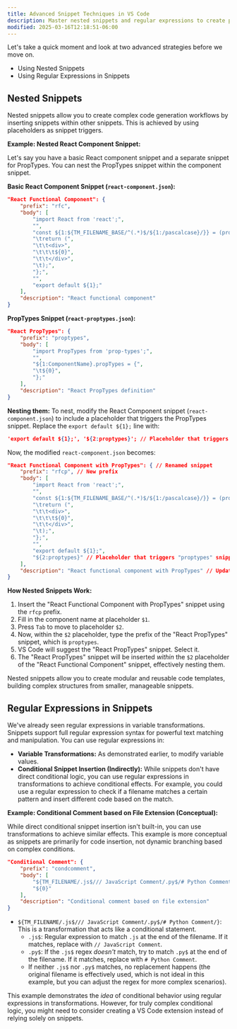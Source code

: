 ```yaml
---
title: Advanced Snippet Techniques in VS Code
description: Master nested snippets and regular expressions to create powerful, dynamic code templates
modified: 2025-03-16T12:18:51-06:00
---
```


Let's take a quick moment and look at two advanced strategies before we move on.

- Using Nested Snippets
- Using Regular Expressions in Snippets

## Nested Snippets

Nested snippets allow you to create complex code generation workflows by inserting snippets within other snippets. This is achieved by using placeholders as snippet triggers.

**Example: Nested React Component Snippet:**

Let's say you have a basic React component snippet and a separate snippet for PropTypes. You can nest the PropTypes snippet within the component snippet.

**Basic React Component Snippet (`react-component.json`):**

```json
"React Functional Component": {
    "prefix": "rfc",
    "body": [
        "import React from 'react';",
        "",
        "const ${1:${TM_FILENAME_BASE/^(.*)$/${1:/pascalcase}/}} = (props) => {",
        "\treturn (",
        "\t\t<div>",
        "\t\t\t${0}",
        "\t\t</div>",
        "\t);",
        "};",
        "",
        "export default ${1};"
    ],
    "description": "React functional component"
}
```

**PropTypes Snippet (`react-proptypes.json`):**

```json
"React PropTypes": {
    "prefix": "proptypes",
    "body": [
        "import PropTypes from 'prop-types';",
        "",
        "${1:ComponentName}.propTypes = {",
        "\t${0}",
        "};"
    ],
    "description": "React PropTypes definition"
}
```

**Nesting them:** To nest, modify the React Component snippet (`react-component.json`) to include a placeholder that triggers the PropTypes snippet. Replace the `export default ${1};` line with:

```json
'export default ${1};', '${2:proptypes}'; // Placeholder that triggers "proptypes" snippet
```

Now, the modified `react-component.json` becomes:

```json
"React Functional Component with PropTypes": { // Renamed snippet
    "prefix": "rfcp", // New prefix
    "body": [
        "import React from 'react';",
        "",
        "const ${1:${TM_FILENAME_BASE/^(.*)$/${1:/pascalcase}/}} = (props) => {",
        "\treturn (",
        "\t\t<div>",
        "\t\t\t${0}",
        "\t\t</div>",
        "\t);",
        "};",
        "",
        "export default ${1};",
        "${2:proptypes}" // Placeholder that triggers "proptypes" snippet
    ],
    "description": "React functional component with PropTypes" // Updated description
}
```

**How Nested Snippets Work:**

1. Insert the "React Functional Component with PropTypes" snippet using the `rfcp` prefix.
2. Fill in the component name at placeholder `$1`.
3. Press `Tab` to move to placeholder `$2`.
4. Now, within the `$2` placeholder, type the prefix of the "React PropTypes" snippet, which is `proptypes`.
5. VS Code will suggest the "React PropTypes" snippet. Select it.
6. The "React PropTypes" snippet will be inserted _within_ the `$2` placeholder of the "React Functional Component" snippet, effectively nesting them.

Nested snippets allow you to create modular and reusable code templates, building complex structures from smaller, manageable snippets.

## Regular Expressions in Snippets

We've already seen regular expressions in variable transformations. Snippets support full regular expression syntax for powerful text matching and manipulation. You can use regular expressions in:

- **Variable Transformations:** As demonstrated earlier, to modify variable values.
- **Conditional Snippet Insertion (Indirectly):** While snippets don't have direct conditional logic, you can use regular expressions in transformations to achieve conditional effects. For example, you could use a regular expression to check if a filename matches a certain pattern and insert different code based on the match.

**Example: Conditional Comment based on File Extension (Conceptual):**

While direct conditional snippet insertion isn't built-in, you can use transformations to achieve similar effects. This example is more conceptual as snippets are primarily for code insertion, not dynamic branching based on complex conditions.

```json
"Conditional Comment": {
    "prefix": "condcomment",
    "body": [
        "${TM_FILENAME/.js$/// JavaScript Comment/.py$/# Python Comment/}", // Conditional comment based on extension
        "${0}"
    ],
    "description": "Conditional comment based on file extension"
}
```

- `${TM_FILENAME/.js$/// JavaScript Comment/.py$/# Python Comment/}`: This is a transformation that acts like a conditional statement.
  - `.js$`: Regular expression to match `.js` at the end of the filename. If it matches, replace with `// JavaScript Comment`.
  - `.py$`: If the `.js$` regex _doesn't_ match, try to match `.py$` at the end of the filename. If it matches, replace with `# Python Comment`.
  - If neither `.js$` nor `.py$` matches, no replacement happens (the original filename is effectively used, which is not ideal in this example, but you can adjust the regex for more complex scenarios).

This example demonstrates the _idea_ of conditional behavior using regular expressions in transformations. However, for truly complex conditional logic, you might need to consider creating a VS Code extension instead of relying solely on snippets.
